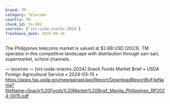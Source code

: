 ```yaml
---
brand: TM
category: Telecoms
country: PH
chunk_id: tm-001
sources: ['src:usda-snacks-2024']
freshness_date: 2025-09-16
---
```


The Philippines telecoms market is valued at $2.6B USD (2023). TM operates in this competitive landscape with distribution through sari-sari, supermarket, school channels.

— sources —
[src:usda-snacks-2024] Snack Foods Market Brief • USDA Foreign Agricultural Service • 2024-03-15 • https://apps.fas.usda.gov/newgainapi/api/Report/DownloadReportByFileName?fileName=Snack%20Foods%20Market%20Brief_Manila_Philippines_RP2024-0015.pdf
